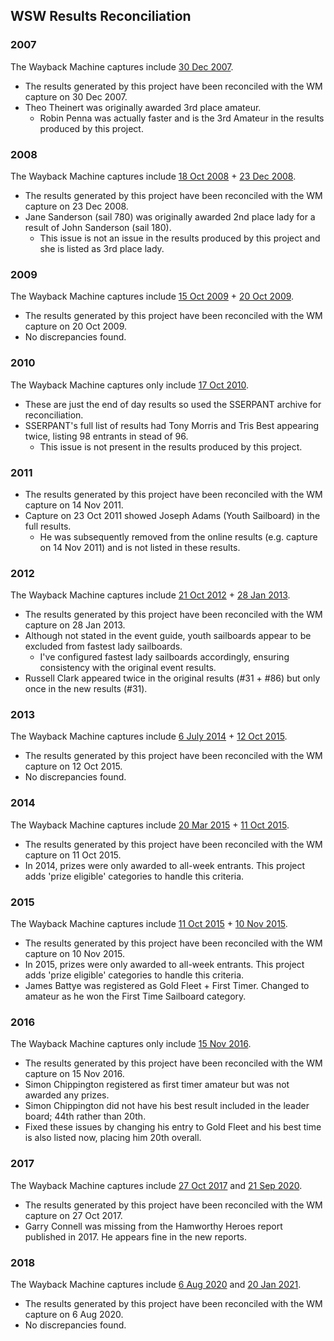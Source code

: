 ## WSW Results Reconciliation

### 2007

The Wayback Machine captures include [30 Dec 2007](https://web.archive.org/web/20071230174904/http://www.speedsailing.com/2007%20Prizes.htm).

- The results generated by this project have been reconciled with the WM capture on 30 Dec 2007.
- Theo Theinert was originally awarded 3rd place amateur.
  - Robin Penna was actually faster and is the 3rd Amateur in the results produced by this project.



### 2008

The Wayback Machine captures include [18 Oct 2008](https://web.archive.org/web/20081018161048/http://www.speedsailing.com:80/2008Results.htm) + [23 Dec 2008](https://web.archive.org/web/20081223124230/http://www.speedsailing.com:80/2008Results.htm).

- The results generated by this project have been reconciled with the WM capture on 23 Dec 2008.
- Jane Sanderson (sail 780) was originally awarded 2nd place lady for a result of John Sanderson (sail 180).
  - This issue is not an issue in the results produced by this project and she is listed as 3rd place lady.



### 2009

The Wayback Machine captures include [15 Oct 2009](https://web.archive.org/web/20091015043441/http://www.speedsailing.com:80/eventnews2009.htm) + [20 Oct 2009](https://web.archive.org/web/20091020053824/http://speedsailing.com:80/eventnews2009.htm).

- The results generated by this project have been reconciled with the WM capture on 20 Oct 2009.
- No discrepancies found.



### 2010

The Wayback Machine captures only include [17 Oct 2010](https://web.archive.org/web/20111017205719/http://www.speedsailing.com/2010ResultsTHUR.htm).

- These are just the end of day results so used the SSERPANT archive for reconciliation.
- SSERPANT's full list of results had Tony Morris and Tris Best appearing twice, listing 98 entrants in stead of 96.
  - This issue is not present in the results produced by this project.



### 2011

- The results generated by this project have been reconciled with the WM capture on 14 Nov 2011.
- Capture on 23 Oct 2011 showed Joseph Adams (Youth Sailboard) in the full results.
  - He was subsequently removed from the online results (e.g. capture on 14 Nov 2011) and is not listed in these results.



### 2012

The Wayback Machine captures include [21 Oct 2012](https://web.archive.org/web/20121011013007/http://www.speedsailing.com:80/index.php/results/leaderboard) + [28 Jan 2013](https://web.archive.org/web/20130128122325/http://www.speedsailing.com/index.php/results/leaderboard).

- The results generated by this project have been reconciled with the WM capture on 28 Jan 2013.
- Although not stated in the event guide, youth sailboards appear to be excluded from fastest lady sailboards.
  - I've configured fastest lady sailboards accordingly, ensuring consistency with the original event results.
- Russell Clark appeared twice in the original results (#31 + #86) but only once in the new results (#31).



### 2013

The Wayback Machine captures include [6 July 2014](https://web.archive.org/web/20140706200335/http://www.speedsailing.com/index.php/results/results-2013/leaderboard-2013) + [12 Oct 2015](https://web.archive.org/web/20140706200335/http://www.speedsailing.com/index.php/results/results-2013/leaderboard-2013).

- The results generated by this project have been reconciled with the WM capture on 12 Oct 2015.
- No discrepancies found.



### 2014

The Wayback Machine captures include [20 Mar 2015](https://web.archive.org/web/20150320071722/http://www.speedsailing.com/index.php/results/results-oct2014/leaderboard-2014) + [11 Oct 2015](https://web.archive.org/web/20151011224451/http://www.speedsailing.com/index.php/results/results-oct2014/leaderboard-2014).

- The results generated by this project have been reconciled with the WM capture on 11 Oct 2015.
- In 2014, prizes were only awarded to all-week entrants. This project adds 'prize eligible' categories to handle this criteria.



### 2015

The Wayback Machine captures include [11 Oct 2015](https://web.archive.org/web/20151011011031/http://www.speedsailing.com/index.php/results/results-2015/leaderboard-2015) + [10 Nov 2015](https://web.archive.org/web/20151110142115/http://www.speedsailing.com:80/index.php/results/results-2015/leaderboard-2015).

- The results generated by this project have been reconciled with the WM capture on 10 Nov 2015.
- In 2015, prizes were only awarded to all-week entrants. This project adds 'prize eligible' categories to handle this criteria.
- James Battye was registered as Gold Fleet + First Timer. Changed to amateur as he won the First Time Sailboard category.




### 2016

The Wayback Machine captures only include [15 Nov 2016](https://web.archive.org/web/20161115021343/http://www.speedsailing.com/index.php/results/results-2016/leaderboard).

- The results generated by this project have been reconciled with the WM capture on 15 Nov 2016.
- Simon Chippington registered as first timer amateur but was not awarded any prizes.
- Simon Chippington did not have his best result included in the leader board; 44th rather than 20th.
- Fixed these issues by changing his entry to Gold Fleet and his best time is also listed now, placing him 20th overall.



### 2017

The Wayback Machine captures include [27 Oct 2017](https://web.archive.org/web/20171027051804/http://www.speedsailing.com/index.php/results/results-2017/147-2017-leaderboard) and [21 Sep 2020](https://web.archive.org/web/20200921023840/https://speedsailing.com/index.php/results/results-2017/147-2017-leaderboard).

- The results generated by this project have been reconciled with the WM capture on 27 Oct 2017.
- Garry Connell was missing from the Hamworthy Heroes report published in 2017. He appears fine in the new reports.



### 2018

The Wayback Machine captures include [6 Aug 2020](https://web.archive.org/web/20200806222554/https://weymouthspeedweek.com/index.php/results/results-2018/163-leaderboard) and [20 Jan 2021](https://web.archive.org/web/20210120133605/https://weymouthspeedweek.com/index.php/results/results-2018/163-leaderboard).

- The results generated by this project have been reconciled with the WM capture on 6 Aug 2020.
- No discrepancies found.

